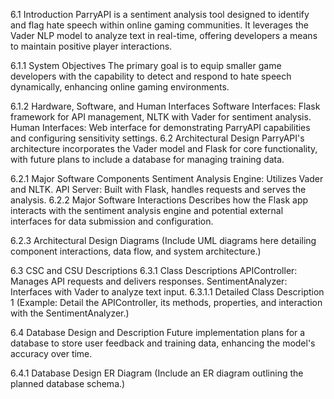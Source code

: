6.1 Introduction
ParryAPI is a sentiment analysis tool designed to identify and flag hate speech within online gaming communities. It leverages the Vader NLP model to analyze text in real-time, offering developers a means to maintain positive player interactions.

6.1.1 System Objectives
The primary goal is to equip smaller game developers with the capability to detect and respond to hate speech dynamically, enhancing online gaming environments.

6.1.2 Hardware, Software, and Human Interfaces
Software Interfaces: Flask framework for API management, NLTK with Vader for sentiment analysis.
Human Interfaces: Web interface for demonstrating ParryAPI capabilities and configuring sensitivity settings.
6.2 Architectural Design
ParryAPI's architecture incorporates the Vader model and Flask for core functionality, with future plans to include a database for managing training data.

6.2.1 Major Software Components
Sentiment Analysis Engine: Utilizes Vader and NLTK.
API Server: Built with Flask, handles requests and serves the analysis.
6.2.2 Major Software Interactions
Describes how the Flask app interacts with the sentiment analysis engine and potential external interfaces for data submission and configuration.

6.2.3 Architectural Design Diagrams
(Include UML diagrams here detailing component interactions, data flow, and system architecture.)

6.3 CSC and CSU Descriptions
6.3.1 Class Descriptions
APIController: Manages API requests and delivers responses.
SentimentAnalyzer: Interfaces with Vader to analyze text input.
6.3.1.1 Detailed Class Description 1
(Example: Detail the APIController, its methods, properties, and interaction with the SentimentAnalyzer.)

6.4 Database Design and Description
Future implementation plans for a database to store user feedback and training data, enhancing the model's accuracy over time.

6.4.1 Database Design ER Diagram
(Include an ER diagram outlining the planned database schema.)
